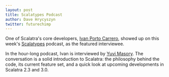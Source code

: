 ```yaml
---
layout: post
title: Scalatypes Podcast
author: Dave Hrycyszyn
twitter: futurechimp
---
```


One of Scalatra's core developers, 
[Ivan Porto Carrero](http://twitter.com/casualjim), showed up on this week's
[Scalatypes](http://scalatypes.com/episode-24-ivan-porto-carrero-on-scalatra-and-json4s) podcast, as the featured interviewee.

In the hour-long podcast, Ivan is interviewed by [Yuvi Masory](http://twitter.com/ymasory). The conversation is a solid introduction to Scalatra:
the philosophy behind the code, its current feature set, and a
quick look at upcoming developments in Scalatra 2.3 and 3.0.